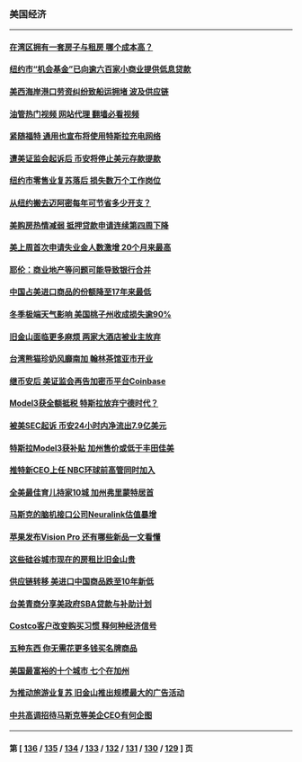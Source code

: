 ### 美国经济
---
#### [在湾区拥有一套房子与租房 哪个成本高？](../../pages/ncid1078158/n14013656.md?06111645) 
#### [纽约市“机会基金”已向逾六百家小商业提供低息贷款](../../pages/ncid1078158/n14013561.md?06111645) 
#### [美西海岸港口劳资纠纷致船运拥堵 波及供应链](../../pages/ncid1078158/n14013439.md?06111645) 
#### [油管热门视频 网站代理 翻墙必看视频](http://138.2.39.72:81/youtube.html?epic-marker?06111645)
#### [紧随福特 通用也宣布将使用特斯拉充电网络](../../pages/ncid1078158/n14013430.md?06111645) 
#### [遭美证监会起诉后 币安将停止美元存款提款](../../pages/ncid1078158/n14013219.md?06111645) 
#### [纽约市零售业复苏落后 损失数万个工作岗位](../../pages/ncid1078158/n14012886.md?06111645) 
#### [从纽约搬去迈阿密每年可节省多少开支？](../../pages/ncid1078158/n14012687.md?06111645) 
#### [美购房热情减弱 抵押贷款申请连续第四周下降](../../pages/ncid1078158/n14012681.md?06111645) 
#### [美上周首次申请失业金人数激增 20个月来最高](../../pages/ncid1078158/n14012549.md?06111645) 
#### [耶伦：商业地产等问题可能导致银行合并](../../pages/ncid1078158/n14012308.md?06111645) 
#### [中国占美进口商品的份额降至17年来最低](../../pages/ncid1078158/n14012106.md?06111645) 
#### [冬季极端天气影响 美国桃子州收成损失逾90%](../../pages/ncid1078158/n14012012.md?06111645) 
#### [旧金山面临更多麻烦 两家大酒店被业主放弃](../../pages/ncid1078158/n14011511.md?06111645) 
#### [台湾熊猫珍奶风靡南加 翰林茶馆亚市开业](../../pages/ncid1078158/n14011358.md?06111645) 
#### [继币安后 美证监会再告加密币平台Coinbase](../../pages/ncid1078158/n14011274.md?06111645) 
#### [Model3获全额抵税 特斯拉放弃宁德时代？](../../pages/ncid1078158/n14011278.md?06111645) 
#### [被美SEC起诉 币安24小时内净流出7.9亿美元](../../pages/ncid1078158/n14011288.md?06111645) 
#### [特斯拉Model3获补贴 加州售价或低于丰田佳美](../../pages/ncid1078158/n14011159.md?06111645) 
#### [推特新CEO上任 NBC环球前高管同时加入](../../pages/ncid1078158/n14011020.md?06111645) 
#### [全美最佳育儿持家10城 加州弗里蒙特居首](../../pages/ncid1078158/n14010672.md?06111645) 
#### [马斯克的脑机接口公司Neuralink估值暴增](../../pages/ncid1078158/n14010581.md?06111645) 
#### [苹果发布Vision Pro 还有哪些新品一文看懂](../../pages/ncid1078158/n14010535.md?06111645) 
#### [这些硅谷城市现在的房租比旧金山贵](../../pages/ncid1078158/n14010154.md?06111645) 
#### [供应链转移 美进口中国商品跌至10年新低](../../pages/ncid1078158/n14009843.md?06111645) 
#### [台美青商分享美政府SBA贷款与补助计划](../../pages/ncid1078158/n14009900.md?06111645) 
#### [Costco客户改变购买习惯 释何种经济信号](../../pages/ncid1078158/n14009463.md?06111645) 
#### [五种东西 你无需花更多钱买名牌商品](../../pages/ncid1078158/n14009026.md?06111645) 
#### [美国最富裕的十个城市 七个在加州](../../pages/ncid1078158/n14009152.md?06111645) 
#### [为推动旅游业复苏 旧金山推出规模最大的广告活动](../../pages/ncid1078158/n14009230.md?06111645) 
#### [中共高调招待马斯克等美企CEO有何企图](../../pages/ncid1078158/n14009040.md?06111645) 

---
#### 第 [ [136](./136.md?06111645) / [135](./135.md?06111645) / [134](./134.md?06111645) / [133](./133.md?06111645) / [132](./132.md?06111645) / [131](./131.md?06111645) / [130](./130.md?06111645) / [129](./129.md?06111645) ] 页
